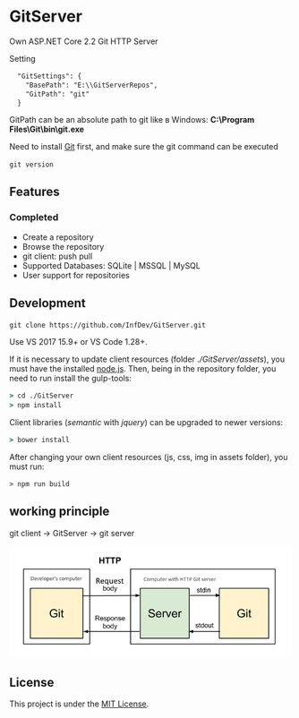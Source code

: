 ﻿# GitServer

Own ASP.NET Core 2.2 Git HTTP Server

Setting

```
  "GitSettings": {
    "BasePath": "E:\\GitServerRepos",
    "GitPath": "git"
  }
```

GitPath can be an absolute path to git like в Windows: **C:\Program Files\Git\bin\git.exe**

Need to install [Git](https://git-scm.com/) first, and make sure the git command can be executed

`git version`

## Features

### Сompleted

- Create a repository
- Browse the repository
- git client: push pull
- Supported Databases: SQLite | MSSQL | MySQL
- User support for repositories

## Development

`git clone https://github.com/InfDev/GitServer.git`

Use VS 2017 15.9+ or VS Code 1.28+.

If it is necessary to update client resources (folder _./GitServer/assets_), you must have the installed [node.js](https://nodejs.org/en/). Then, being in the repository folder, you need to run install the gulp-tools:

```cmd
> cd ./GitServer
> npm install
```

Client libraries (_semantic_ with _jquery_) can be upgraded to newer versions:

```cmd
> bower install
```

After changing your own client resources (js, css, img in assets folder), you must run:

```
> npm run build
```

## working principle

git client → GitServer → git server

![](git-server-rpc-model.png)

## License

This project is under the [MIT License](LICENSE).
